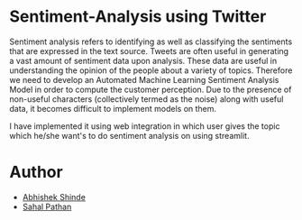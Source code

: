 # Sentiment-Analysis using Twitter


Sentiment analysis refers to identifying as well as classifying the sentiments that are expressed in the text source. Tweets are often useful in generating a vast amount of sentiment data upon analysis. These data are useful in understanding the opinion of the people about a variety of topics.  Therefore we need to develop an Automated Machine Learning Sentiment Analysis Model in order to compute the customer perception. Due to the presence of non-useful characters (collectively termed as the noise) along with useful data, it becomes difficult to implement models on them.


I have implemented it using web integration in which user gives the topic which he/she want's to do sentiment analysis on using streamlit.

# Author
- [Abhishek Shinde](https://github.com/starxa2)
- [Sahal Pathan](https://github.com/sahal56)
